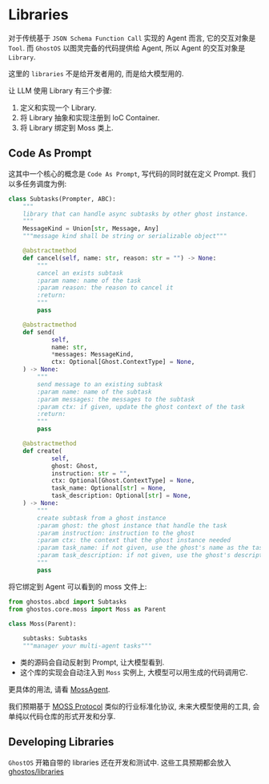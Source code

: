 # Libraries

对于传统基于 `JSON Schema Function Call` 实现的 Agent 而言, 它的交互对象是 `Tool`.
而 `GhostOS` 以图灵完备的代码提供给 Agent, 所以 Agent 的交互对象是 `Library`. 

这里的 `libraries` 不是给开发者用的, 而是给大模型用的. 

让 LLM 使用 Library 有三个步骤: 

1. 定义和实现一个 Library. 
2. 将 Library 抽象和实现注册到 IoC Container. 
3. 将 Library 绑定到 Moss 类上.

## Code As Prompt

这其中一个核心的概念是 `Code As Prompt`, 写代码的同时就在定义 Prompt. 我们以多任务调度为例: 

```python
class Subtasks(Prompter, ABC):
    """
    library that can handle async subtasks by other ghost instance.
    """
    MessageKind = Union[str, Message, Any]
    """message kind shall be string or serializable object"""

    @abstractmethod
    def cancel(self, name: str, reason: str = "") -> None:
        """
        cancel an exists subtask
        :param name: name of the task
        :param reason: the reason to cancel it
        :return:
        """
        pass

    @abstractmethod
    def send(
            self,
            name: str,
            *messages: MessageKind,
            ctx: Optional[Ghost.ContextType] = None,
    ) -> None:
        """
        send message to an existing subtask
        :param name: name of the subtask
        :param messages: the messages to the subtask
        :param ctx: if given, update the ghost context of the task
        :return:
        """
        pass

    @abstractmethod
    def create(
            self,
            ghost: Ghost,
            instruction: str = "",
            ctx: Optional[Ghost.ContextType] = None,
            task_name: Optional[str] = None,
            task_description: Optional[str] = None,
    ) -> None:
        """
        create subtask from a ghost instance
        :param ghost: the ghost instance that handle the task
        :param instruction: instruction to the ghost
        :param ctx: the context that the ghost instance needed
        :param task_name: if not given, use the ghost's name as the task name
        :param task_description: if not given, use the ghost's description as the task description
        """
        pass
```

将它绑定到 Agent 可以看到的 moss 文件上: 

```python
from ghostos.abcd import Subtasks
from ghostos.core.moss import Moss as Parent

class Moss(Parent):
    
    subtasks: Subtasks
    """manager your multi-agent tasks"""
```

* 类的源码会自动反射到 Prompt, 让大模型看到. 
* 这个库的实现会自动注入到 `Moss` 实例上, 大模型可以用生成的代码调用它.

更具体的用法, 请看 [MossAgent](/zh-cn/usages/moss_agent.md).

我们预期基于 [MOSS Protocol](/zh-cn/concepts/moss_protocol.md) 类似的行业标准化协议, 未来大模型使用的工具, 会单纯以代码仓库的形式开发和分享. 


## Developing Libraries

`GhostOS` 开箱自带的 libraries 还在开发和测试中. 
这些工具预期都会放入 [ghostos/libraries]((https://github.com/ghost-in-moss/GhostOS/tree/main/ghostos/libraries))
